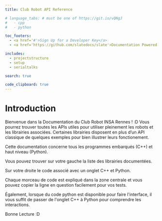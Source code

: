 ```yaml
---
title: Club Robot API Reference

# language_tabs: # must be one of https://git.io/vQNgJ
#   - cpp
#   - python

toc_footers:
  - <a href='#'>Sign Up for a Developer Key</a>
  - <a href='https://github.com/slatedocs/slate'>Documentation Powered by Slate</a>

includes:
  - projectstructure
  - setup
  - serialtalks

search: true

code_clipboard: true
---
```


# Introduction

Bienvenue dans la Documentation du Club Robot INSA Rennes ! :D
Vous pourrez trouver toutes les APIs utiles pour utiliser pleinement les robots et les librairies associées. Certaines librairies disposent en plus d’un API classique de quelques exemples pour bien illustrer leurs fonctionement.

Cette documentation concerne tous les programmes embarqués (C++) et haut niveau (Python).

Vous pouvez trouver sur votre gauche la liste des librairies documentées.

Sur votre droite le code associé avec un onglet C++ et Python.

Chaque morceau de code est expliqué dans la zone centrale et vous pouvez copier la ligne en question facilement pour vos tests.

Également, lorsque du code python est disponible pour faire l'interface, il vous suffit de passer de l'onglet C++ à Python pour comprendre les interactions.

Bonne Lecture :D
